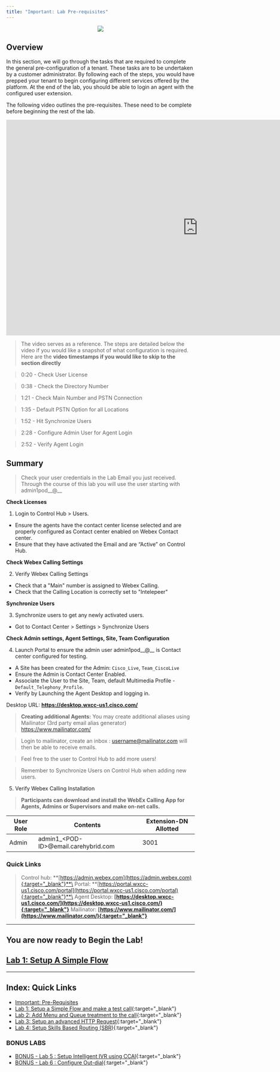 ```yaml
---
title: "Important: Lab Pre-requisites"
---
```

<p align="center">
  <img src="https://ayankovs-ccp-s3.s3.eu-west-3.amazonaws.com/CiscoLiveLogo.jpg">
</p>

## Overview

In this section, we will go through the tasks that are required to complete the general pre-configuration of a tenant. These tasks are to be undertaken by a customer administrator. By following each of the steps, you would have prepped your tenant to begin configuring different services offered by the platform. At the end of the lab, you should be able to login an agent with the configured user extension.


The following video outlines the pre-requisites. These need to be complete before beginning the rest of the lab.

<iframe width="1024" height="576" src="https://www.youtube-nocookie.com/embed/PYI9ug4PH0o?rel=0" title="WxCC Pre-reqs: Pre-requisites" frameborder="0" allow="accelerometer; autoplay; clipboard-write; encrypted-media; gyroscope; picture-in-picture" allowfullscreen></iframe>

> The video serves as a reference. The steps are detailed below the video if you would like a snapshot of what configuration is required.
> Here are the **video timestamps if you would like to skip to the section directly**

> 0:20 - Check User License

> 0:38 - Check the Directory Number

> 1:21 - Check Main Number and PSTN Connection

> 1:35 - Default PSTN Option for all Locations

> 1:52 - Hit Synchronize Users

> 2:28 - Configure Admin User for Agent Login

> 2:52 - Verify Agent Login

## Summary

> Check your user credentials in the Lab Email you just received. Through the course of this lab you will use the user starting with admin1pod__@__

**Check Licenses**


1. Login to Control Hub > Users.
-	Ensure the agents have the contact center license selected and are properly configured as Contact center enabled on Webex Contact center.
- Ensure that they have activated the Email and are “Active” on Control Hub. 

**Check Webex Calling Settings**


2. Verify Webex Calling Settings
- Check that a "Main" number is assigned to Webex Calling.
- Check that the Calling Location is correctly set to "Intelepeer"


**Synchronize Users**

3. Synchronize users to get any newly activated users.
- Got to Contact Center > Settings > Synchronize Users

**Check Admin settings, Agent Settings, Site, Team Configuration**

4. Launch Portal to ensure the admin user admin1pod__@__ is Contact center configured for testing.
- A Site has been created for the Admin: `Cisco_Live`, `Team_CiscoLive`
- Ensure the Admin is Contact Center Enabled.
- Associate the User to the Site, Team, default Multimedia Profile - `Default_Telephony_Profile`.
- Verify by Launching the Agent Desktop and logging in.

Desktop URL: **https://desktop.wxcc-us1.cisco.com/**

> **Creating additional Agents:** You may create additional aliases using Mailinator (3rd party email alias generator) https://www.mailinator.com/

> Login to mailinator, create an inbox : username@mailinator.com will then be able to receive emails.

> Feel free to the user to Control Hub to add more users!

> Remember to Synchronize Users on Control Hub when adding new users.

5. Verify Webex Calling Installation

> **Participants can download and install the WebEx Calling App for Agents, Admins or Supervisors and make on-net calls.**

| **User Role** | **Contents**      | **Extension-DN Allotted**                   |
| ----------- | ----------------- | -------------------------------- |
| Admin        | admin1_\<POD-ID\>@email.carehybrid.com   | 3001 |


### Quick Links

> Control hub: **[https://admin.webex.com](https://admin.webex.com){:target="_blank"}**\
> Portal: **[https://portal.wxcc-us1.cisco.com/portal](https://portal.wxcc-us1.cisco.com/portal){:target="_blank"}**\
> Agent Desktop: **[https://desktop.wxcc-us1.cisco.com/](https://desktop.wxcc-us1.cisco.com/){:target="_blank"}**
> Mailinator: **[https://www.mailinator.com/](https://www.mailinator.com/){:target="_blank"}**

---
## You are now ready to Begin the Lab!
## [Lab 1: Setup A Simple Flow](lab1.md)


---

## Index: Quick Links

* [Important: Pre-Requisites](labslive/prereq.md)
* [Lab 1: Setup a Simple Flow and make a test call](labslive/lab1.md){:target="_blank"}
* [Lab 2: Add Menu and Queue treatment to the call](labslive/lab2.md){:target="_blank"}
* [Lab 3: Setup an advanced HTTP Request](labslive/lab3.md){:target="_blank"}
* [Lab 4: Setup Skills Based Routing (SBR)](labslive/lab4.md){:target="_blank"}

### BONUS LABS

* [BONUS - Lab 5 : Setup Intelligent IVR using CCAI](labslive/lab5.md){:target="_blank"}
* [BONUS - Lab 6 : Configure Out-dial](labslive/lab6.md){:target="_blank"}